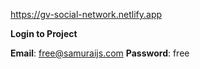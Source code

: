 https://gv-social-network.netlify.app

**Login to Project**

**Email**: free@samuraijs.com
**Password**: free
